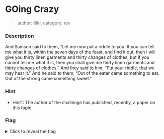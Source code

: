 # GOing Crazy
> author: Riki, category: rev
### Description
And Samson said to them, “Let me now put a riddle to you. If you can tell me what it is, within the seven days of the feast, and find it out, then I will give you thirty linen garments and thirty changes of clothes, but if you cannot tell me what it is, then you shall give me thirty linen garments and thirty changes of clothes.” And they said to him, “Put your riddle, that we may hear it.” And he said to them, “Out of the eater came something to eat. Out of the strong came something sweet.”

### Hint
- Hint1: The author of the challenge has published, recently, a paper on this topic.

### Flag
<details>
  <summary>Click to reveal the flag</summary>
  HCamp{_LLM_pr0mp7_1nj3c70000r_}
</details>
